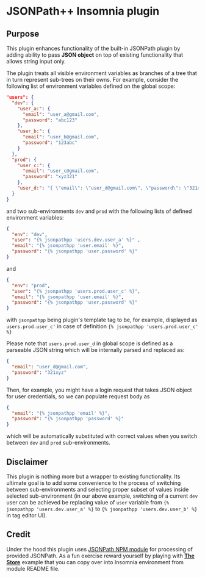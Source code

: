 # JSONPath++ Insomnia plugin

## Purpose

This plugin enhances functionality of the built-in JSONPath plugin by adding ability to pass **JSON object** on top of existing functionality that allows string input only. 

The plugin treats all visible environment variables as branches of a tree that in turn represent sub-trees on their owns. For example, consider the following list of environment variables defined on the global scope:
``` json
"users": {
  "dev": {
    "user_a:": {
      "email": "user_a@gmail.com",
      "password": "abc123"
    },
    "user_b:": {
      "email": "user_b@gmail.com",
      "password": "123abc"
    }
  },
  "prod": {
    "user_c:": {
      "email": "user_c@gmail.com",
      "password": "xyz321"
    },
    "user_d:": "{ \"email\": \"user_d@gmail.com\", \"password\": \"321xyz\" }"
  }
}
```
and two sub-environments `dev` and `prod` with the following lists of defined environment variables:
``` json
{
  "env": "dev",
  "user": "{% jsonpathpp 'users.dev.user_a' %}" ,
  "email": "{% jsonpathpp 'user.email' %}",
  "password": "{% jsonpathpp 'user.password' %}" 
}
```
and
``` json
{
  "env": "prod",
  "user": "{% jsonpathpp 'users.prod.user_c' %}",
  "email": "{% jsonpathpp 'user.email' %}",
  "password": "{% jsonpathpp 'user.password' %}" 
}
```
with `jsonpathpp` being plugin's template tag to be, for example,  displayed as `users.prod.user_c'` in case of definition `{% jsonpathpp 'users.prod.user_c' %}`

Please note that `users.prod.user_d` in global scope is defined as a parseable JSON string which will be internally parsed and replaced as:
``` json
{
  "email": "user_d@gmail.com", 
  "password": "321xyz"
}
```

Then, for example, you might have a login request that takes JSON object for user credentials, so we can populate request body as
``` json
{
  "email": "{% jsonpathpp 'email' %}",
  "password": "{% jsonpathpp 'password' %}"
}
```
which will be automatically substituted with correct values when you switch between `dev` and `prod` sub-environments.

## Disclaimer

This plugin is nothing more but a wrapper to existing functionality. Its ultimate goal is to add some convenience to the process of switching between sub-environments and selecting proper subset of values inside selected sub-environment (in our above example, switching of a current `dev` user can be achieved be replacing value of `user` variable from `{% jsonpathpp 'users.dev.user_a' %}` to `{% jsonpathpp 'users.dev.user_b' %}` in tag editor UI).

## Credit

Under the hood this plugin uses [JSONPath NPM module](https://www.npmjs.com/package/jsonpath) for processing of provided JSONPath. As a fun exercise reward yourself by playing with [**The Store**](https://github.com/dchester/jsonpath#jsonpath-syntax) example that you can copy over into Insomnia environment from module README file. 